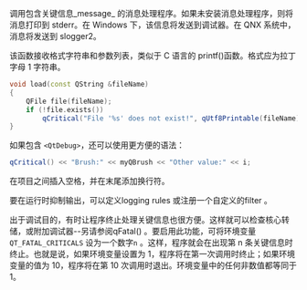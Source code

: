 调用包含关键信息_message_ 的消息处理程序。如果未安装消息处理程序，则将消息打印到 stderr。在 Windows 下，该信息将发送到调试器。在 QNX 系统中，消息将发送到 slogger2。

该函数接收格式字符串和参数列表，类似于 C 语言的 printf()函数。格式应为拉丁字母 1 字符串。

```cpp
void load(const QString &fileName)
{
    QFile file(fileName);
    if (!file.exists())
        qCritical("File '%s' does not exist!", qUtf8Printable(fileName));
}
```

如果包含 `<QtDebug>`，还可以使用更方便的语法：

```cpp
qCritical() << "Brush:" << myQBrush << "Other value:" << i;
```

在项目之间插入空格，并在末尾添加换行符。

要在运行时抑制输出，可以定义logging rules 或注册一个自定义的filter 。

出于调试目的，有时让程序终止处理关键信息也很方便。这样就可以检查核心转储，或附加调试器--另请参阅qFatal() 。要启用此功能，可将环境变量`QT_FATAL_CRITICALS` 设为一个数字`n` 。这样，程序就会在出现第 n 条关键信息时终止。也就是说，如果环境变量设置为 1，程序将在第一次调用时终止；如果环境变量的值为 10，程序将在第 10 次调用时退出。环境变量中的任何非数值都等同于 1。
